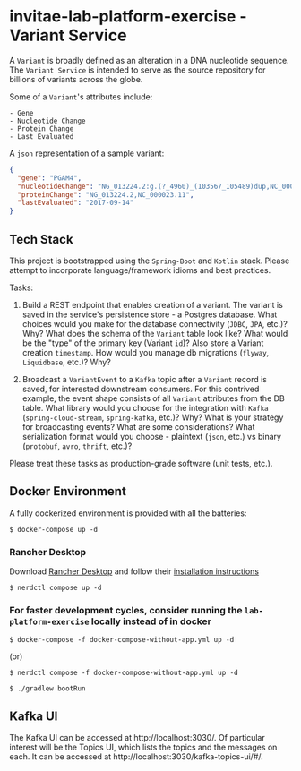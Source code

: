 # invitae-lab-platform-exercise - Variant Service

A `Variant` is broadly defined as an alteration in a DNA nucleotide sequence. The `Variant Service` is intended to serve
as the source repository for billions of variants across the globe.

Some of a `Variant`'s attributes include:

```
- Gene	
- Nucleotide Change	
- Protein Change	
- Last Evaluated
```

A `json` representation of a sample variant:

```json
{
  "gene": "PGAM4",
  "nucleotideChange": "NG_013224.2:g.(?_4960)_(103567_105489)dup,NC_000023.11:g.(?_77910656)_(78009263_78011185)dup",
  "proteinChange": "NG_013224.2,NC_000023.11",
  "lastEvaluated": "2017-09-14"
}
```

## Tech Stack

This project is bootstrapped using the `Spring-Boot` and `Kotlin` stack. Please attempt to incorporate
language/framework idioms and best practices.

Tasks:

1. Build a REST endpoint that enables creation of a variant. The variant is saved in the service's persistence store - a
   Postgres database. What choices would you make for the database connectivity (`JDBC`, `JPA`, etc.)? Why? What does the
   schema of the `Variant` table look like? What would be the "type" of the primary key (Variant `id`)? Also store a
   Variant creation `timestamp`. How would you manage db migrations (`flyway`, `Liquidbase`, etc.)? Why? 

2. Broadcast a `VariantEvent` to a `Kafka` topic after a `Variant` record is saved, for interested downstream consumers.
   For this contrived example, the event shape consists of all `Variant` attributes from the DB table. What library
   would you choose for the integration with `Kafka` (`spring-cloud-stream`, `spring-kafka`, etc.)? Why? What is your
   strategy for broadcasting events? What are some considerations? What serialization format would you choose -
   plaintext (`json`, etc.) vs binary (`protobuf`, `avro`, `thrift`, etc.)?

Please treat these tasks as production-grade software (unit tests, etc.).

## Docker Environment

A fully dockerized environment is provided with all the batteries:

```shell
$ docker-compose up -d
```

### Rancher Desktop
Download [Rancher Desktop](https://rancherdesktop.io/) and follow their [installation instructions](https://docs.rancherdesktop.io/tutorials/working-with-images/)

```shell
$ nerdctl compose up -d
```

### For faster development cycles, consider running the `lab-platform-exercise` locally instead of in docker

```shell
$ docker-compose -f docker-compose-without-app.yml up -d 
```
(or)
```shell
$ nerdctl compose -f docker-compose-without-app.yml up -d
```
`$ ./gradlew bootRun`

## Kafka UI

The Kafka UI can be accessed at http://localhost:3030/. Of particular interest will be the Topics UI, which lists the
topics and the messages on each. It can be accessed at http://localhost:3030/kafka-topics-ui/#/.
